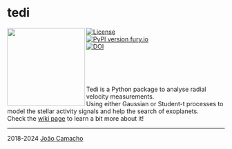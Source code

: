 # tedi

<img align="left" width="180" height="180" src="https://i.imgur.com/ne561vz.png">

[![License](https://img.shields.io/badge/license-MIT-blue.svg)](https://github.com/jdavidrcamacho/tedi/blob/master/LICENSE) \
[![PyPI version fury.io](https://badge.fury.io/py/tedi.svg)](https://pypi.org/project/tedi/)\
[![DOI](https://zenodo.org/badge/DOI/10.5281/zenodo.5575861.svg)](https://doi.org/10.5281/zenodo.5575861)


\
\
\
\
Tedi is a Python package to analyse radial velocity measurements.\
Using either Gaussian or Student-t processes to model the stellar activity signals and help the search of exoplanets.\
Check the [wiki page](https://github.com/jdavidrcamacho/tedi/wiki) to learn a bit more about it!

-------------------------
2018-2024 [João Camacho](https://github.com/jdavidrcamacho)


